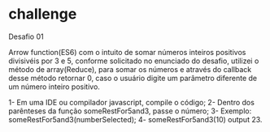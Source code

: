 # challenge
Desafio 01

Arrow function(ES6) com o intuito de somar números inteiros positivos divisivéis por 3 e 5, conforme solicitado no enunciado do desafio,
utilizei o método de array(Reduce), para somar os números e através do callback desse método retornar 0, caso o usuário digite um parâmetro diferente de um número inteiro positivo.

1- Em uma IDE ou compilador javascript, compile o código;
2- Dentro dos parênteses da função someRestFor5and3, passe o número;
3- Exemplo: someRestFor5and3(numberSelected);
4- someRestFor5and3(10) output 23.
